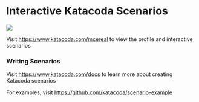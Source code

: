 # Interactive Katacoda Scenarios

[![](http://shields.katacoda.com/katacoda/mcereal/count.svg)](https://www.katacoda.com/mcereal "Get your profile on Katacoda.com")

Visit https://www.katacoda.com/mcereal to view the profile and interactive scenarios

### Writing Scenarios
Visit https://www.katacoda.com/docs to learn more about creating Katacoda scenarios

For examples, visit https://github.com/katacoda/scenario-example
